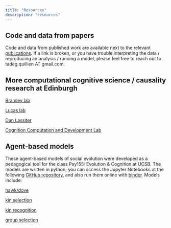 ```yaml
---
title: "Resources"
description: "resources"
---
```


## Code and data from papers
Code and data from published work are available next to the relevant [publications](/publications/). If a link is broken, or you have trouble interpreting the data / reproducing an analysis / running a model, please feel free to reach out to tadeg.quillien AT gmail.com.

## More computational cognitive science / causality research at Edinburgh
[Bramley lab](https://www.bramleylab.ppls.ed.ac.uk/)

[Lucas lab](https://lucaslab-uoe.github.io/)

[Dan Lassiter](https://danlassiter2.github.io/)

[Cognition Computation and Development Lab](https://ccdedinburgh.uk/)

## Agent-based models

These agent-based models of social evolution were developed as a pedagogical tool for the class Psy155: Evolution & Cognition at UCSB. The models are written in python; you can access the Jupyter Notebooks at the following [GitHub repository](https://github.com/tadegquillien/ABMs), and also run them online with [binder](https://mybinder.org/v2/gh/tadegquillien/ABMs/88a3263ea940ad5aadca8922d0beabf06730d13d). Models include:

[hawk/dove](https://github.com/tadegquillien/ABMs/blob/master/Hawk-Dove%20game.ipynb)

[kin selection](https://github.com/tadegquillien/ABMs/blob/master/Kin%20selection.ipynb)

[kin recognition](https://github.com/tadegquillien/ABMs/blob/master/Evolution%20of%20kin%20recognition.ipynb)

[group selection](https://github.com/tadegquillien/ABMs/blob/master/Group%20selection.ipynb)

